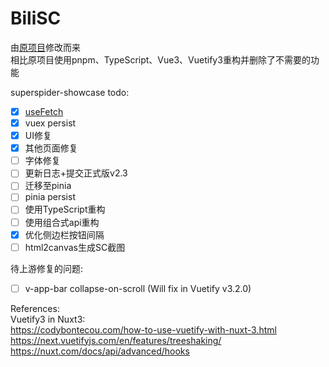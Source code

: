 # BiliSC

由[原项目](https://github.com/dd-center/SuperSpider)修改而来  
相比原项目使用pnpm、TypeScript、Vue3、Vuetify3重构并删除了不需要的功能

superspider-showcase todo:  

- [x] [useFetch](https://nuxt.com/docs/getting-started/data-fetching)
- [x] vuex persist
- [x] UI修复
- [x] 其他页面修复
- [ ] 字体修复
- [ ] 更新日志+提交正式版v2.3
- [ ] 迁移至pinia
- [ ] pinia persist
- [ ] 使用TypeScript重构
- [ ] 使用组合式api重构
- [x] 优化侧边栏按钮间隔
- [ ] html2canvas生成SC截图

待上游修复的问题:  

- [ ] v-app-bar collapse-on-scroll (Will fix in Vuetify v3.2.0)

References:  
Vuetify3 in Nuxt3:  
<https://codybontecou.com/how-to-use-vuetify-with-nuxt-3.html>  
<https://next.vuetifyjs.com/en/features/treeshaking/>  
<https://nuxt.com/docs/api/advanced/hooks>  
